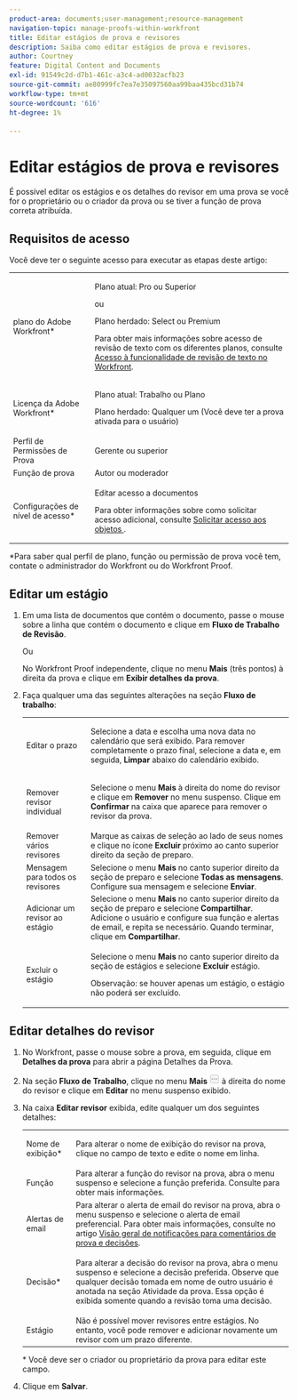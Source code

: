 ```yaml
---
product-area: documents;user-management;resource-management
navigation-topic: manage-proofs-within-workfront
title: Editar estágios de prova e revisores
description: Saiba como editar estágios de prova e revisores.
author: Courtney
feature: Digital Content and Documents
exl-id: 91549c2d-d7b1-461c-a3c4-ad0032acfb23
source-git-commit: ae80999fc7ea7e35097560aa99baa435bcd31b74
workflow-type: tm+mt
source-wordcount: '616'
ht-degree: 1%

---
```


# Editar estágios de prova e revisores

É possível editar os estágios e os detalhes do revisor em uma prova se você for o proprietário ou o criador da prova ou se tiver a função de prova correta atribuída.

## Requisitos de acesso

Você deve ter o seguinte acesso para executar as etapas deste artigo:

<table style="table-layout:auto"> 
 <col> 
 <col> 
 <tbody> 
  <tr> 
   <td role="rowheader">plano do Adobe Workfront*</td> 
   <td> <p>Plano atual: Pro ou Superior</p> <p>ou</p> <p>Plano herdado: Select ou Premium</p> <p>Para obter mais informações sobre acesso de revisão de texto com os diferentes planos, consulte <a href="/help/quicksilver/administration-and-setup/manage-workfront/configure-proofing/access-to-proofing-functionality.md" class="MCXref xref">Acesso à funcionalidade de revisão de texto no Workfront</a>.</p> </td> 
  </tr> 
  <tr> 
   <td role="rowheader">Licença da Adobe Workfront*</td> 
   <td> <p>Plano atual: Trabalho ou Plano</p> <p>Plano herdado: Qualquer um (Você deve ter a prova ativada para o usuário)</p> </td> 
  </tr> 
  <tr> 
   <td role="rowheader">Perfil de Permissões de Prova </td> 
   <td>Gerente ou superior</td> 
  </tr> 
  <tr> 
   <td role="rowheader">Função de prova</td> 
   <td>Autor ou moderador </td> 
  </tr> 
  <tr> 
   <td role="rowheader">Configurações de nível de acesso*</td> 
   <td> <p>Editar acesso a documentos</p> <p>Para obter informações sobre como solicitar acesso adicional, consulte <a href="../../../workfront-basics/grant-and-request-access-to-objects/request-access.md" class="MCXref xref">Solicitar acesso aos objetos </a>.</p> </td> 
  </tr> 
 </tbody> 
</table>

&#42;Para saber qual perfil de plano, função ou permissão de prova você tem, contate o administrador do Workfront ou do Workfront Proof.

## Editar um estágio

1. Em uma lista de documentos que contém o documento, passe o mouse sobre a linha que contém o documento e clique em **Fluxo de Trabalho de Revisão**.

   Ou

   No Workfront Proof independente, clique no menu **Mais** (três pontos) à direita da prova e clique em **Exibir detalhes da prova**.

1. Faça qualquer uma das seguintes alterações na seção **Fluxo de trabalho**:

   <table style="table-layout:auto"> 
    <col> 
    <col> 
    <tbody> 
     <tr> 
      <td role="rowheader">Editar o prazo</td> 
      <td> <p>Selecione a data e escolha uma nova data no calendário que será exibido. Para remover completamente o prazo final, selecione a data e, em seguida, <strong>Limpar</strong> abaixo do calendário exibido.</p> </td> 
     </tr> 
     <tr> 
      <td role="rowheader">Remover revisor individual</td> 
      <td> <p>Selecione o menu <strong>Mais</strong> à direita do nome do revisor e clique em <strong>Remover</strong> no menu suspenso. Clique em <strong>Confirmar</strong> na caixa que aparece para remover o revisor da prova.</p> </td> 
     </tr> 
     <tr> 
      <td role="rowheader">Remover vários revisores</td> 
      <td>Marque as caixas de seleção ao lado de seus nomes e clique no ícone <strong>Excluir</strong> próximo ao canto superior direito da seção de preparo.</td> 
     </tr> 
     <tr> 
      <td role="rowheader">Mensagem para todos os revisores</td> 
      <td>Selecione o menu <strong>Mais</strong> no canto superior direito da seção de preparo e selecione <strong>Todas as mensagens</strong>. Configure sua mensagem e selecione <strong>Enviar</strong>.</td> 
     </tr> 
     <tr> 
      <td role="rowheader">Adicionar um revisor ao estágio</td> 
      <td>Selecione o menu <strong>Mais</strong> no canto superior direito da seção de preparo e selecione <strong>Compartilhar</strong>. Adicione o usuário e configure sua função e alertas de email, e repita se necessário. Quando terminar, clique em <strong>Compartilhar</strong>.</td> 
     </tr> 
     <tr> 
      <td role="rowheader">Excluir o estágio</td> 
      <td> <p>Selecione o menu <strong>Mais</strong> no canto superior direito da seção de estágios e selecione <strong>Excluir</strong> estágio.</p> <p>Observação: se houver apenas um estágio, o estágio não poderá ser excluído.</p> </td> 
     </tr> 
    </tbody> 
   </table>

## Editar detalhes do revisor

1. No Workfront, passe o mouse sobre a prova, em seguida, clique em **Detalhes da prova** para abrir a página Detalhes da Prova.
1. Na seção **Fluxo de Trabalho**, clique no menu **Mais** ![](assets/more-button-small.png) à direita do nome do revisor e clique em **Editar** no menu suspenso exibido.

1. Na caixa **Editar revisor** exibida, edite qualquer um dos seguintes detalhes:

   <table style="table-layout:auto"> 
    <col> 
    <col> 
    <tbody> 
     <tr> 
      <td role="rowheader">Nome de exibição*</td> 
      <td> <p>Para alterar o nome de exibição do revisor na prova, clique no campo de texto e edite o nome em linha.</p> </td> 
     </tr> 
     <tr> 
      <td role="rowheader">Função</td> 
      <td>Para alterar a função do revisor na prova, abra o menu suspenso e selecione a função preferida. Consulte para obter mais informações.</td> 
     </tr> 
     <tr> 
      <td role="rowheader">Alertas de email</td> 
      <td>Para alterar o alerta de email do revisor na prova, abra o menu suspenso e selecione o alerta de email preferencial. Para obter mais informações, consulte no artigo <a href="../../../review-and-approve-work/proofing/proofing-overview/notifications-proof-comments-decisions.md" class="MCXref xref">Visão geral de notificações para comentários de prova e decisões</a>.</td> 
     </tr> 
     <tr data-mc-conditions=""> 
      <td role="rowheader">Decisão*</td> 
      <td> <p>Para alterar a decisão do revisor na prova, abra o menu suspenso e selecione a decisão preferida. Observe que qualquer decisão tomada em nome de outro usuário é anotada na seção Atividade da prova. Essa opção é exibida somente quando a revisão toma uma decisão.</p> </td> 
     </tr> 
     <tr> 
      <td role="rowheader">Estágio</td> 
      <td>Não é possível mover revisores entre estágios. No entanto, você pode remover e adicionar novamente um revisor com um prazo diferente.</td> 
     </tr> 
    </tbody> 
   </table>

   &#42; Você deve ser o criador ou proprietário da prova para editar este campo.

1. Clique em **Salvar**.
